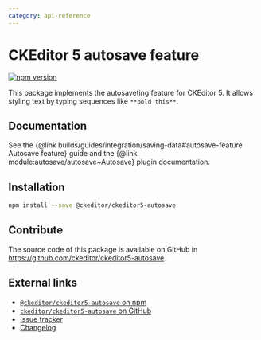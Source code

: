 ```yaml
---
category: api-reference
---
```


# CKEditor 5 autosave feature

[![npm version](https://badge.fury.io/js/%40ckeditor%2Fckeditor5-autosave.svg)](https://www.npmjs.com/package/@ckeditor/ckeditor5-autosave)

This package implements the autosaveting feature for CKEditor 5. It allows styling text by typing sequences like `**bold this**`.

## Documentation

See the {@link builds/guides/integration/saving-data#autosave-feature Autosave feature} guide and the {@link module:autosave/autosave~Autosave} plugin documentation.

## Installation

```bash
npm install --save @ckeditor/ckeditor5-autosave
```

## Contribute

The source code of this package is available on GitHub in https://github.com/ckeditor/ckeditor5-autosave.

## External links

* [`@ckeditor/ckeditor5-autosave` on npm](https://www.npmjs.com/package/@ckeditor/ckeditor5-autosave)
* [`ckeditor/ckeditor5-autosave` on GitHub](https://github.com/ckeditor/ckeditor5-autosave)
* [Issue tracker](https://github.com/ckeditor/ckeditor5-autosave/issues)
* [Changelog](https://github.com/ckeditor/ckeditor5-autosave/blob/master/CHANGELOG.md)
